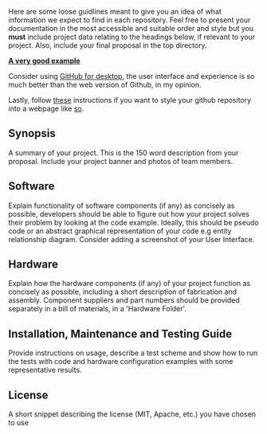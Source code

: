 

Here are some loose guidlines meant to give you an idea of what information we expect to find in each repository. Feel free to present your documentation in the most accessible and suitable order and style but you **must** include project data relating to the headings below, if relevant to your project. Also, include your final proposal in the top directory.

[**A very good example**](https://github.com/Biological-Microsystems-Laboratory/micropipette)

Consider using [GitHub for desktop](https://desktop.github.com/), the user interface and experience is so much better than the web version of Github, in my opinion.

Lastly, follow [these](https://pages.github.com/) instructions if you want to style your github repository into a webpage like [so](https://biomakers.github.io/Example-repo/).

## Synopsis

A summary of your project. This is the 150 word description from your proposal. Include your project banner and photos of team members.

## Software

Explain functionality of software components (if any) as concisely as possible, developers should be able to figure out how your project solves their problem by looking at the code example. Ideally, this should be pseudo code or an abstract graphical representation of your code e.g entity relationship diagram. Consider adding a screenshot of your User Interface.

## Hardware

Explain how the hardware components (if any) of your project function as concisely as possible, including a short description of fabrication and assembly. Component suppliers and part numbers should be provided separately in a bill of materials, in a 'Hardware Folder'.

## Installation, Maintenance and Testing Guide

Provide instructions on usage, describe a test scheme and show how to run the tests with code and hardware configuration examples with some representative results.

## License

A short snippet describing the license (MIT, Apache, etc.) you have chosen to use


